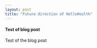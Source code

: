 ```yaml
---
layout: post
title: "Future direction of HelloHealth"
---
```


#### Test of blog post

Test of the blog post
